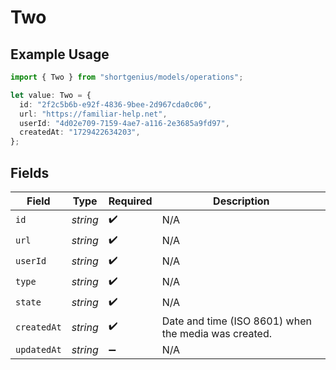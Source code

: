 # Two

## Example Usage

```typescript
import { Two } from "shortgenius/models/operations";

let value: Two = {
  id: "2f2c5b6b-e92f-4836-9bee-2d967cda0c06",
  url: "https://familiar-help.net",
  userId: "4d02e709-7159-4ae7-a116-2e3685a9fd97",
  createdAt: "1729422634203",
};
```

## Fields

| Field                                                | Type                                                 | Required                                             | Description                                          |
| ---------------------------------------------------- | ---------------------------------------------------- | ---------------------------------------------------- | ---------------------------------------------------- |
| `id`                                                 | *string*                                             | :heavy_check_mark:                                   | N/A                                                  |
| `url`                                                | *string*                                             | :heavy_check_mark:                                   | N/A                                                  |
| `userId`                                             | *string*                                             | :heavy_check_mark:                                   | N/A                                                  |
| `type`                                               | *string*                                             | :heavy_check_mark:                                   | N/A                                                  |
| `state`                                              | *string*                                             | :heavy_check_mark:                                   | N/A                                                  |
| `createdAt`                                          | *string*                                             | :heavy_check_mark:                                   | Date and time (ISO 8601) when the media was created. |
| `updatedAt`                                          | *string*                                             | :heavy_minus_sign:                                   | N/A                                                  |